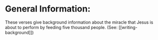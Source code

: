 # General Information:

These verses give background information about the miracle that Jesus is about to perform by feeding five thousand people. (See: [[writing-background]])